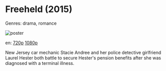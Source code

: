 # Freeheld (2015)

Genres: drama, romance

![poster](http://image.tmdb.org/t/p/w500/uznb3nUaOMtKWlvy2mKeZkDkfdj.jpg)

en:
  [720p](magnet:?xt=urn:btih:E8AF04960AEAC169E897260B0F706D9FA92CD5AC&tr=udp://glotorrents.pw:6969/announce&tr=udp://tracker.opentrackr.org:1337/announce&tr=udp://torrent.gresille.org:80/announce&tr=udp://tracker.openbittorrent.com:80&tr=udp://tracker.coppersurfer.tk:6969&tr=udp://tracker.leechers-paradise.org:6969&tr=udp://p4p.arenabg.ch:1337&tr=udp://tracker.internetwarriors.net:1337)
  [1080p](magnet:?xt=urn:btih:9C2608D79081C9F86E5556D26845403B942A76CA&tr=udp://glotorrents.pw:6969/announce&tr=udp://tracker.opentrackr.org:1337/announce&tr=udp://torrent.gresille.org:80/announce&tr=udp://tracker.openbittorrent.com:80&tr=udp://tracker.coppersurfer.tk:6969&tr=udp://tracker.leechers-paradise.org:6969&tr=udp://p4p.arenabg.ch:1337&tr=udp://tracker.internetwarriors.net:1337)
  


New Jersey car mechanic Stacie Andree and her police detective girlfriend Laurel Hester both battle to secure Hester's pension benefits after she was diagnosed with a terminal illness.